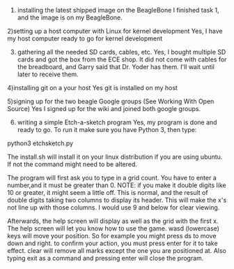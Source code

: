 

1) installing the latest shipped image on the BeagleBone
I finished task 1, and the image is on my BeagleBone.

2)setting up a host computer with Linux for kernel development
Yes, I have my host computer ready to go for kernel development

3) gathering all the needed SD cards, cables, etc.
Yes, I bought multiple SD cards and got the box from the ECE shop. It did not
come with cables for the breadboard, and Garry said that Dr. Yoder has them. I'll
wait until later to receive them.

4)installing git on a your host
Yes git is installed on my host

5)signing up for the two beagle Google groups (See Working With Open Source)
 Yes I signed up for the wiki and joined both google groups.

 6) writing a simple Etch-a-sketch program
 Yes, my program is done and ready to go.
 To run it make sure you have Python 3, then type:
 
python3 etchsketch.py

The install.sh will install it on your linux distribution if you are using ubuntu. 
If not the command might need to be altered.

The program will first ask you to type in a grid count. You have to enter a 
number,and it must be greater than 0. NOTE: if you make it double digits like 10
or greater, it might seem a little off. This is normal, and the result of double digits taking two columns to display its header. This will make the x's not line up with those columns. I would use 9 and below for clear viewing.

Afterwards, the help screen will display as well as the grid with the first x.
The help screen will let you know how to use the game. wasd (lowercase) keys will move your
position. So for example you might press ds to move down and right. to confirm your action, you must press enter for it to take effect. clear will remove all marks except the one you are positioned at. Also typing exit as a command and pressing enter will close the program.